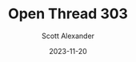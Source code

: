---
layout: podcast
title: "Open Thread 303"
author: Scott Alexander
description: https://www.astralcodexten.com/p/open-thread-303
date: 2023-11-20
length: 404259
duration: 101
guid: open-thread-303
---